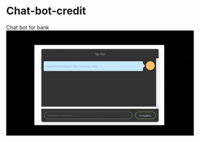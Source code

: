 # Chat-bot-credit
Chat bot for bank
![](https://github.com/ilpol/Chat-bot-credit/blob/master/demo.gif)
